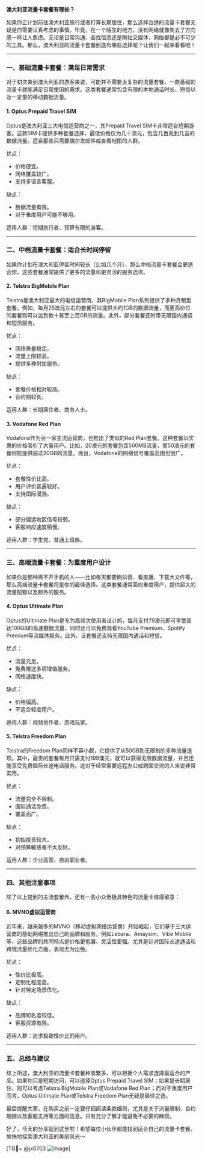 **澳大利亚流量卡套餐有哪些？**

如果你正计划前往澳大利亚旅行或者打算长期居住，那么选择合适的流量卡套餐无疑是你需要认真考虑的事情。毕竟，在一个陌生的地方，没有网络就像失去了方向感一样让人焦虑。无论是日常沟通、查找信息还是刷社交媒体，网络都是必不可少的工具。那么，澳大利亚的流量卡套餐到底有哪些选择呢？让我们一起来看看吧！

---

### **一、基础流量卡套餐：满足日常需求**
对于初次来到澳大利亚的游客来说，可能并不需要太复杂的流量套餐，一款基础的流量卡就能满足日常使用的需求。这类套餐通常包含有限的本地通话时长、短信以及一定量的移动数据流量。

#### **1. Optus Prepaid Travel SIM**
Optus是澳大利亚三大电信运营商之一，其Prepaid Travel SIM卡非常适合短期游客。这款SIM卡提供多种套餐选择，最低价格仅为几十澳元，包含几百兆到几吉的数据流量。适合那些只需要偶尔发邮件或查看地图的人群。

优点：
- 价格便宜。
- 网络覆盖较广。
- 支持多语言客服。

缺点：
- 数据流量有限。
- 对于重度用户可能不够用。

适用人群：短期旅行者、预算有限的游客。

---

### **二、中档流量卡套餐：适合长时间停留**
如果你计划在澳大利亚停留时间较长（比如几个月），那么中档流量卡套餐会更适合你。这些套餐通常提供了更多的流量和更灵活的服务选项。

#### **2. Telstra BigMobile Plan**
Telstra是澳大利亚最大的电信运营商，其BigMobile Plan系列提供了多种月租型套餐。例如，每月25澳元左右的套餐可以提供大约1GB的数据流量，而更高价位的套餐则可以达到数十甚至上百GB的流量。此外，部分套餐还附带无限国内通话和短信服务。

优点：
- 网络质量稳定。
- 流量上限较高。
- 提供多种附加服务。

缺点：
- 套餐价格相对较高。
- 合约期较长。

适用人群：长期居住者、商务人士。

#### **3. Vodafone Red Plan**
Vodafone作为另一家主流运营商，也推出了类似的Red Plan套餐。这种套餐以实惠的价格吸引了大量用户。比如，20澳元的套餐包含500MB流量，而50澳元的套餐则能提供超过20GB的流量。而且，Vodafone的网络信号覆盖范围也很广。

优点：
- 套餐性价比高。
- 用户评价普遍较好。
- 支持国际漫游。

缺点：
- 部分偏远地区信号较弱。
- 客服响应速度稍慢。

适用人群：学生党、普通上班族。

---

### **三、高端流量卡套餐：为重度用户设计**
如果你是那种离不开手机的人——比如每天都要刷抖音、看直播、下载大文件等，那么高端流量卡套餐将是你的最佳选择。这类套餐通常面向重度用户，提供超大的流量配额以及额外的服务。

#### **4. Optus Ultimate Plan**
Optus的Ultimate Plan是专为高频次使用者设计的，每月支付79澳元即可享受高达100GB的高速数据流量，同时还可以免费观看YouTube Premium、Spotify Premium等流媒体服务。此外，该套餐还支持无限国内通话和短信。

优点：
- 流量充足。
- 免费赠送多项增值服务。
- 网络速度快。

缺点：
- 价格偏高。
- 不适合轻度用户。

适用人群：视频创作者、游戏玩家。

#### **5. Telstra Freedom Plan**
Telstra的Freedom Plan同样不容小觑，它提供了从50GB到无限制的多种流量选项。其中，最贵的套餐每月只需支付199澳元，就可以获得无限数据流量，并且还能享受免费国际长途电话服务。这对于经常需要远程办公或跨国交流的人来说非常实用。

优点：
- 流量完全不限制。
- 国际通话免费。
- 覆盖面广。

缺点：
- 初始投资较大。
- 对预算敏感者不太友好。

适用人群：企业高管、自由职业者。

---

### **四、其他注意事项**
除了以上提到的主流套餐外，还有一些小众但极具特色的流量卡值得留意：

#### **6. MVNO虚拟运营商**
近年来，越来越多的MVNO（移动虚拟网络运营商）开始崛起，它们基于三大运营商的基础网络推出自己的品牌和服务。例如Lebara、Amaysim、Vibe Mobile等，这些品牌的共同特点是价格更低廉、灵活性更强。尤其是针对国际长途通话和跨境流量优化方面，表现尤为出色。

优点：
- 性价比极高。
- 定制化程度高。
- 针对特定场景优化。

缺点：
- 品牌知名度较低。
- 客服资源有限。

适用人群：追求极致性价比的用户。

---

### **五、总结与建议**
综上所述，澳大利亚的流量卡套餐种类繁多，可以根据个人需求选择最适合的产品。如果你只是短期访问，可以选择Optus Prepaid Travel SIM；如果是长期居住，则可以考虑Telstra BigMobile Plan或Vodafone Red Plan；而对于重度用户而言，Optus Ultimate Plan或Telstra Freedom Plan无疑是最佳之选。

最后提醒大家，在购买之前一定要仔细阅读条款细则，尤其是关于流量限制、合约期限以及客服支持等方面的信息。只有充分了解才能避免不必要的麻烦。

好了，今天的分享就到这里啦！希望每位小伙伴都能找到适合自己的流量卡套餐，愉快地探索澳大利亚的美丽风光～ 

[TG💪+ @jx0703 ![Image](https://github.com/user-attachments/assets/dbca1d08-cadb-493c-b0ec-ad6f7a83f270)]